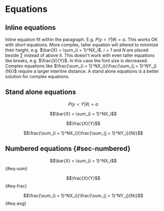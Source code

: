 # Equations

## Inline equations

Inline equation fit within the paragraph. 
E.g. $P(y < Y|\theta) = \alpha$. 
This works OK with short equations.
More complex, taller equation will altered to minimize their height, e.g. $\bar{X} = \sum_{i = 1}^NX_i$. 
$i = 1$ and $N$ are placed beside $\sum$ instead of above it. 
This doesn't work with even taller equations like breaks, e.g. $\frac{X}{Y}$. 
In this case the font size is decreased.
Complex equations like $\frac{\sum_{i = 1}^NX_i}{\frac{\sum_{j = 1}^NY_j}{N}}$ require a larger interline distance.
A stand alone equations is a better solution for complex equations.

## Stand alone equations

$$P(y < Y|\theta) = \alpha$$

$$\bar{X} = \sum_{i = 1}^NX_i$$

$$\frac{X}{Y}$$

$$\frac{\sum_{i = 1}^NX_i}{\frac{\sum_{j = 1}^NY_i}{N}}$$

## Numbered equations {#sec-numbered}

$$\bar{X} = \sum_{i = 1}^NX_i$${#eq-som}

$$\frac{X}{Y}$${#eq-frac}

$$\frac{\sum_{i = 1}^NX_i}{\frac{\sum_{j = 1}^NY_j}{N}}$${#eq-avg}
